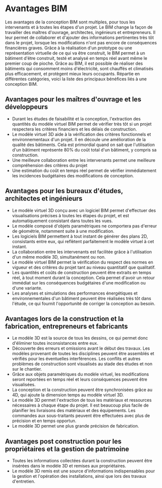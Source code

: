 # Avantages BIM 

Les avantages de la conception BIM sont multiples, pour tous les intervenants et à toutes les étapes d'un projet. Le BIM change la façon de travailler des maîtres d'ouvrage, architectes, ingénieurs et entrepreneurs. Il leur permet de collaborer et d'ajouter des informations pertinentes très tôt dans le projet, lorsque les modifications n'ont pas encore de conséquences financières graves.
Grâce à la réalisation d'un prototype ou une représentation virtuelle de ce qui va être construit, le BIM permet à un bâtiment d'être construit, testé et analysé en temps réel avant même le premier coup de pioche.
Grâce au BIM, il est possible de réaliser des bâtiments qui consomment moins d'électricité, sont chauffés et climatisés plus efficacement, et protègent mieux leurs occupants.
Répartie en différentes catégories, voici la liste des principaux bénéfices liés à une conception BIM.

## Avantages pour les maîtres d'ouvrage et les développeurs

* Durant les études de faisabilité et la conception, l'extraction des quantités du modèle virtuel BIM permet de vérifier très tôt si un projet respectera les critères financiers et les délais de construction.
* Le modèle virtuel 3D aide à la vérification des critères fonctionnels et environnementaux d'un projet. Il en découle une amélioration de la qualité des bâtiments. Cela est primordial quand on sait que l'utilisation d'un bâtiment représente 80% du coût total d'un bâtiment, y compris sa construction.
* Une meilleure collaboration entre les intervenants permet une meilleure compréhension des critères du projet
* Une estimation du coût en temps réel permet de vérifier immédiatement les incidences budgétaires des modifications de conception.

## Avantages pour les bureaux d'études, architectes et ingénieurs

* Le modèle virtuel 3D conçu avec un logiciel BIM permet d'effectuer des visualisations précises à toutes les étapes du projet, et est automatiquement consistant dans toutes les vues.
* Le modèle composé d'objets paramétriques ne comportera pas d'erreur de géométrie, notamment suite à une modification.
* Les logiciels BIM permettent à tout instant de générer des plans 2D, consistants entre eux, qui reflètent parfaitement le modèle virtuel à cet instant.
* La collaboration entre les intervenants est facilitée grâce à l'utilisation d'un même modèle 3D, simultanément ou non.
* Le modèle virtuel BIM permet la vérification du respect des normes en vigueur et des critères du projet tant au niveau quantitatif que qualitatif.
* Les quantités et coûts de construction peuvent être extraits en temps réel, à tout moment durant la conception. Cela permet d'avoir un retour immédiat sur les conséquences budgétaires d'une modification ou d'une variante.
* Les analyses et simulations des performances énergétiques et environnementales d'un bâtiment peuvent être réalisées très tôt dans l'étude, ce qui fournit l'opportunité de corriger la conception au besoin.

## Avantages lors de la construction et la fabrication, entrepreneurs et fabricants

* Le modèle 3D est la source de tous les dessins, ce qui permet donc d'éliminer toutes inconsistances entre eux.
* Découverte des erreurs et omissions avant le début des travaux. Les modèles provenant de toutes les disciplines peuvent être assemblés et vérifiés pour les éventuelles interférences. Les conflits et autres problèmes de construction sont visualisés au stade des études et non sur le chantier.
* Grâce aux objets paramétriques du modèle virtuel, les modifications seront reportées en temps réel et leurs conséquences peuvent être visualisées.
* La conception et la construction peuvent être synchronisées grâce au 4D, qui ajoute la dimension temps au modèle virtuel 3D.
* Le modèle 3D permet l'extraction de tous les matériaux et ressources nécessaires à chaque étape du projet. Il est beaucoup plus facile de planifier les livraisons des matériaux et des équipements. Les commandes aux sous-traitants peuvent être effectuées avec plus de précision et en temps opportun.
* Le modèle 3D permet une plus grande précision de fabrication.

## Avantages post construction pour les propriétaires et la gestion de patrimoine

* Toutes les informations collectées durant la construction peuvent être insérées dans le modèle 3D et remises aux propriétaires.
* Le modèle 3D remis est une source d'informations indispensables pour la gestion et l'opération des installations, ainsi que lors des travaux d'entretien.